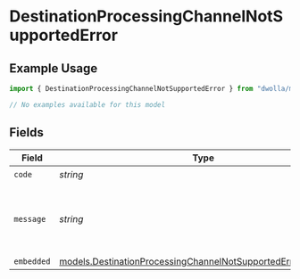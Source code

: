 # DestinationProcessingChannelNotSupportedError

## Example Usage

```typescript
import { DestinationProcessingChannelNotSupportedError } from "dwolla/models/errors";

// No examples available for this model
```

## Fields

| Field                                                                                                                                 | Type                                                                                                                                  | Required                                                                                                                              | Description                                                                                                                           | Example                                                                                                                               |
| ------------------------------------------------------------------------------------------------------------------------------------- | ------------------------------------------------------------------------------------------------------------------------------------- | ------------------------------------------------------------------------------------------------------------------------------------- | ------------------------------------------------------------------------------------------------------------------------------------- | ------------------------------------------------------------------------------------------------------------------------------------- |
| `code`                                                                                                                                | *string*                                                                                                                              | :heavy_check_mark:                                                                                                                    | N/A                                                                                                                                   | ValidationError                                                                                                                       |
| `message`                                                                                                                             | *string*                                                                                                                              | :heavy_check_mark:                                                                                                                    | N/A                                                                                                                                   | Validation error(s) present. See embedded errors list for more details.                                                               |
| `embedded`                                                                                                                            | [models.DestinationProcessingChannelNotSupportedErrorEmbedded](../../models/destinationprocessingchannelnotsupportederrorembedded.md) | :heavy_minus_sign:                                                                                                                    | N/A                                                                                                                                   |                                                                                                                                       |